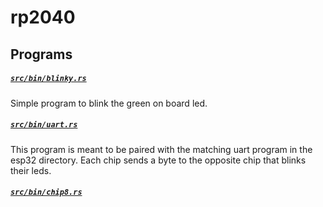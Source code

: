 # rp2040

## Programs

##### [`src/bin/blinky.rs`](src/bin/blinky.rs)

Simple program to blink the green on board led.

##### [`src/bin/uart.rs`](src/bin/uart.rs)

This program is meant to be paired with the matching uart program in the esp32
directory. Each chip sends a byte to the opposite chip that blinks their leds.

##### [`src/bin/chip8.rs`](src/bin/chip8.rs)
